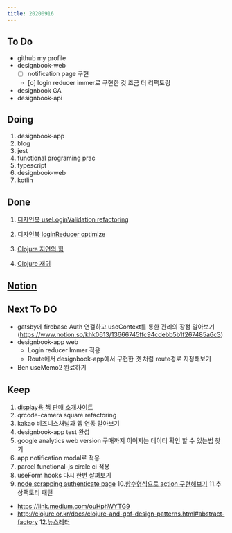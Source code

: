 ```yaml
---
title: 20200916
---
```


## To Do

- github my profile
- designbook-web
  - [ ] notification page 구현
  - [o] login reducer immer로 구현한 것 조금 더 리팩토링
- designbook GA
- designbook-api

## Doing

1. designbook-app
2. blog
3. jest
4. functional programing prac
5. typescript
6. designbook-web
7. kotlin

## Done

1. [디자인북 useLoginValidation refactoring](https://www.notion.so/khk0613/refactoring-80d210e70e6243fc89a8d05fda807c21)

2. [디자인북 loginReducer optimize](https://www.notion.so/khk0613/loginReducer-immer-8a9c5dac1b00450f9d5ef3800d34dc2d#9d431b3fc5b84cc2918a0cd2cfd1721a)

3. [Clojure 지연의 힘](https://www.notion.so/khk0613/1629f33221ab49189cb2f6a740a70c89)

4. [Clojure 재귀](https://www.notion.so/khk0613/e0c5f8d190a944c79edc21e7f9c68a6f)

## [Notion](https://www.notion.so/khk0613/17-9529aa2945f948f9942669bc09b16ae4)

## Next To DO

- gatsby에 firebase Auth 연걸하고 useContext를 통한 관리의 장점 알아보기(https://www.notion.so/khk0613/13666745ffc94cdebb5b1f267485a6c3)
- designbook-app web
  - Login reducer Immer 적용
  - Route에서 designbook-app에서 구현한 것 처럼 route경로 지정해보기
- Ben useMemo2 완료하기

## Keep

1. [display용 책 판매 소개사이트](https://www.notion.so/664d830ecbd64cfd92ec8d22efa725fa)
2. qrcode-camera square refactoring
3. kakao 비즈니스채널과 앱 연동 알아보기
4. designbook-app test 완성
5. google analytics web version 구매까지 이어지는 데이터 확인 할 수 있는법 찾기
6. app notification modal로 적용
7. parcel functional-js circle ci 적용
8. useForm hooks 다시 한번 살펴보기
9. [node scrapping authenticate page](https://www.youtube.com/watch?v=nfbTyKFy6VU) 10.[함수형식으로 action 구현해보기](https://blog.usejournal.com/writing-better-reducers-with-react-and-typescript-3-4-30697b926ada) 11.추상팩토리 패턴

- https://link.medium.com/ouHphWYTG9
- http://clojure.or.kr/docs/clojure-and-gof-design-patterns.html#abstract-factory 12.[뉴스레터](https://www.notion.so/khk0613/e9439b1652ce44eea6ca693497fc006d)
